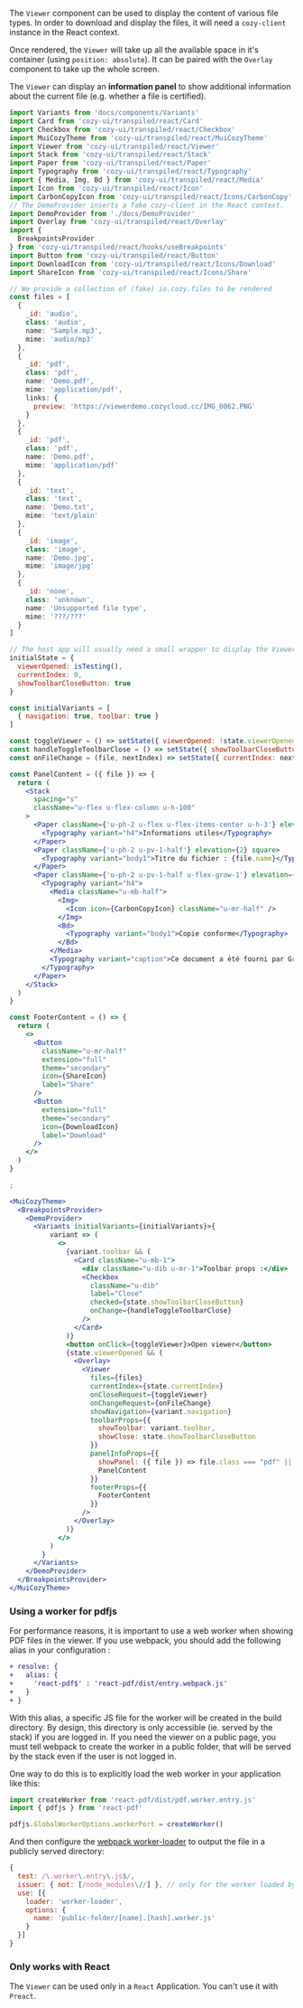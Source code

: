 The `Viewer` component can be used to display the content of various file types. In order to download and display the files, it will need a `cozy-client` instance in the React context.

Once rendered, the `Viewer` will take up all the available space in it's container (using `position: absolute`). It can be paired with the `Overlay` component to take up the whole screen.

The `Viewer` can display an **information panel** to show additional information about the current file (e.g. whether a file is certified).

```jsx
import Variants from 'docs/components/Variants'
import Card from 'cozy-ui/transpiled/react/Card'
import Checkbox from 'cozy-ui/transpiled/react/Checkbox'
import MuiCozyTheme from 'cozy-ui/transpiled/react/MuiCozyTheme'
import Viewer from 'cozy-ui/transpiled/react/Viewer'
import Stack from 'cozy-ui/transpiled/react/Stack'
import Paper from 'cozy-ui/transpiled/react/Paper'
import Typography from 'cozy-ui/transpiled/react/Typography'
import { Media, Img, Bd } from 'cozy-ui/transpiled/react/Media'
import Icon from 'cozy-ui/transpiled/react/Icon'
import CarbonCopyIcon from 'cozy-ui/transpiled/react/Icons/CarbonCopy'
// The DemoProvider inserts a fake cozy-client in the React context.
import DemoProvider from './docs/DemoProvider'
import Overlay from 'cozy-ui/transpiled/react/Overlay'
import {
  BreakpointsProvider
} from 'cozy-ui/transpiled/react/hooks/useBreakpoints'
import Button from 'cozy-ui/transpiled/react/Button'
import DownloadIcon from 'cozy-ui/transpiled/react/Icons/Download'
import ShareIcon from 'cozy-ui/transpiled/react/Icons/Share'

// We provide a collection of (fake) io.cozy.files to be rendered
const files = [
  {
    _id: 'audio',
    class: 'audio',
    name: 'Sample.mp3',
    mime: 'audio/mp3'
  },
  {
    _id: 'pdf',
    class: 'pdf',
    name: 'Demo.pdf',
    mime: 'application/pdf',
    links: {
      preview: 'https://viewerdemo.cozycloud.cc/IMG_0062.PNG'
    }
  },
  {
    _id: 'pdf',
    class: 'pdf',
    name: 'Demo.pdf',
    mime: 'application/pdf'
  },
  {
    _id: 'text',
    class: 'text',
    name: 'Demo.txt',
    mime: 'text/plain'
  },
  {
    _id: 'image',
    class: 'image',
    name: 'Demo.jpg',
    mime: 'image/jpg'
  },
  {
    _id: 'none',
    class: 'unknown',
    name: 'Unsupported file type',
    mime: '???/???'
  }
]

// The host app will usually need a small wrapper to display the Viewer. This is a very small example of such a wrapper that handles opening, closing, and navigating between files.
initialState = {
  viewerOpened: isTesting(),
  currentIndex: 0,
  showToolbarCloseButton: true
}

const initialVariants = [
  { navigation: true, toolbar: true }
]

const toggleViewer = () => setState({ viewerOpened: !state.viewerOpened })
const handleToggleToolbarClose = () => setState({ showToolbarCloseButton: !state.showToolbarCloseButton })
const onFileChange = (file, nextIndex) => setState({ currentIndex: nextIndex })

const PanelContent = ({ file }) => {
  return (
    <Stack
      spacing="s"
      className="u-flex u-flex-column u-h-100"
    >
      <Paper className={'u-ph-2 u-flex u-flex-items-center u-h-3'} elevation={2} square>
        <Typography variant="h4">Informations utiles</Typography>
      </Paper>
      <Paper className={'u-ph-2 u-pv-1-half'} elevation={2} square>
        <Typography variant="body1">Titre du fichier : {file.name}</Typography>
      </Paper>
      <Paper className={'u-ph-2 u-pv-1-half u-flex-grow-1'} elevation={2} square>
        <Typography variant="h4">
          <Media className="u-mb-half">
            <Img>
              <Icon icon={CarbonCopyIcon} className="u-mr-half" />
            </Img>
            <Bd>
              <Typography variant="body1">Copie conforme</Typography>
            </Bd>
          </Media>
          <Typography variant="caption">Ce document a été fourni par Grand Lyon. Il est défini “authentique et original” par Cozy Cloud, hébergeur de votre Cozy, car il peut affirmer qu'il provient directement du service du Grand Lyon, sans qu’il n’ait subit aucune modification.</Typography>
        </Typography>
      </Paper>
    </Stack>
  )
}

const FooterContent = () => {
  return (
    <>
      <Button
        className="u-mr-half"
        extension="full"
        theme="secondary"
        icon={ShareIcon}
        label="Share"
      />
      <Button
        extension="full"
        theme="secondary"
        icon={DownloadIcon}
        label="Download"
      />
    </>
  )
}

;

<MuiCozyTheme>
  <BreakpointsProvider>
    <DemoProvider>
      <Variants initialVariants={initialVariants}>{
          variant => (
            <>
              {variant.toolbar && (
                <Card className="u-mb-1">
                  <div className="u-dib u-mr-1">Toolbar props :</div>
                  <Checkbox
                    className="u-dib"
                    label="Close"
                    checked={state.showToolbarCloseButton}
                    onChange={handleToggleToolbarClose}
                  />
                </Card>
              )}
              <button onClick={toggleViewer}>Open viewer</button>
              {state.viewerOpened && (
                <Overlay>
                  <Viewer
                    files={files}
                    currentIndex={state.currentIndex}
                    onCloseRequest={toggleViewer}
                    onChangeRequest={onFileChange}
                    showNavigation={variant.navigation}
                    toolbarProps={{
                      showToolbar: variant.toolbar,
                      showClose: state.showToolbarCloseButton
                    }}
                    panelInfoProps={{
                      showPanel: ({ file }) => file.class === "pdf" || file.class === "audio",
                      PanelContent
                    }}
                    footerProps={{
                      FooterContent
                    }}
                  />
                </Overlay>
              )}
            </>
          )
        }
      </Variants>
    </DemoProvider>
  </BreakpointsProvider>
</MuiCozyTheme>
```

### Using a worker for pdfjs

For performance reasons, it is important to use a web worker when showing PDF files in the viewer. If you use webpack, you should add the following alias in your configuration :

```diff
+ resolve: {
+   alias: {
+     'react-pdf$' : 'react-pdf/dist/entry.webpack.js'
+   }
+ }
```

With this alias, a specific JS file for the worker will be created in the build directory. By design, this directory is only accessible (ie. served by the stack) if you are logged in. If you need the viewer on a public page, you must tell webpack to create the worker in a public folder, that will be served by the stack even if the user is not logged in.

One way to do this is to explicitly load the web worker in your application like this:

```js static
import createWorker from 'react-pdf/dist/pdf.worker.entry.js'
import { pdfjs } from 'react-pdf'

pdfjs.GlobalWorkerOptions.workerPort = createWorker()
```

And then configure the [webpack worker-loader](https://github.com/webpack-contrib/worker-loader) to output the file in a publicly served directory:

```js static
{
  test: /\.worker\.entry\.js$/,
  issuer: { not: [/node_modules\//] }, // only for the worker loaded by the app, leave the workers created by dependencies alone
  use: [{
    loader: 'worker-loader',
    options: {
      name: 'public-folder/[name].[hash].worker.js'
    }
  }]
}
```

### Only works with React

The `Viewer` can be used only in a `React` Application. You can't use it with `Preact`.

